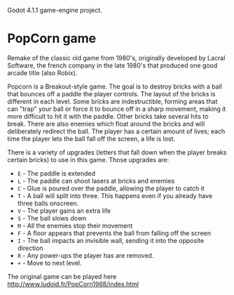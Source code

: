 Godot 4.1.1 game-engine project.

# PopCorn game

Remake of the classic old game from 1980's, originally developed by Lacral Software, the french company in the late 1980's that produced one good arcade title (also Robix).

Popcorn is a Breakout-style game. The goal is to destroy bricks with a ball that bounces off a paddle the player controls. The layout of the bricks is different in each level. Some bricks are indestructible, forming areas that can "trap" your ball or force it to bounce off in a sharp movement, making it more difficult to hit it with the paddle. Other bricks take several hits to break. There are also enemies which float around the bricks and will deliberately redirect the ball. The player has a certain amount of lives; each time the player lets the ball fall off the screen, a life is lost.

There is a variety of upgrades (letters that fall down when the player breaks certain bricks) to use in this game. Those upgrades are:
* `E` - The paddle is extended
* `L` - The paddle can shoot lasers at bricks and enemies
* `C` - Glue is poured over the paddle, allowing the player to catch it
* `T` - A ball will split into three. This happens even if you already have three balls onscreen.
* `V` - The player gains an extra life
* `S` - The ball slows down
* `M` - All the enemies stop their movement
* `F` - A floor appears that prevents the ball from falling off the screen
* `I` - The ball impacts an invisible wall, sending it into the opposite direction
* `R` - Any power-ups the player has are removed.
* `+` - Move to next level.

The original game can be played here http://www.ludoid.fr/PopCorn1988/index.html
